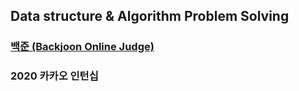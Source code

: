 ## Data structure & Algorithm Problem Solving

### [백준 (Backjoon Online Judge)](https://github.com/jiwoo-kimm/boj-java)
### 2020 카카오 인턴십


